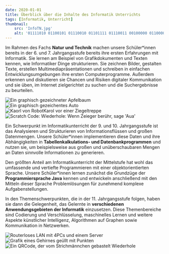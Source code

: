 ```yaml
---
date: 2020-01-01
title: Überblick über die Inhalte des Informatik Unterrichts
tags: [Informatik, Unterricht]
thumbnail: 
    src: 'InfoTN.jpg'
    alt: '01111010 01100101 01110010 01101111 01110011 00100000 01100001 01101110 01100100 00100000 01101111 01101110 01100101 01110011'
---
```


Im Rahmen des Fachs __Natur und Technik__ machen unsere Schüler*innen bereits in der 6. und 7. Jahrgangsstufe bereits ihre ersten Erfahrungen mit Informatik. Sie lernen am Beispiel von Grafikdokumenten und Texten kennen, wie Informatiker Dinge strukturieren. Sie zeichnen Bilder, gestalten Texte, erstellen Multimediapräsentationen und schreiben in einfachen Entwicklungsumgebungen ihre ersten Computerprogramme. Außerdem erkennen und diskutieren sie Chancen und Risiken digitaler Kommunikation und sie üben, im Internet zielgerichtet zu suchen und die Suchergebnisse zu beurteilen.

<img src="/images/Apfelbaum.jpg" alt="Ein graphisch gezeichneter Apfelbaum">
<img src="/images/autoEos.png" alt="Ein graphisch gezeichentes Auto">
<img src="/images/karolMitZiegeln.jpg" alt="Kaorl von RobotKarol vor einer Ziegeltreppe">
<img src="/images/scratch.jpg" alt="Scratch Code: Wiederhole: Wenn Zeieger berühr, sage 'Aua'">

Ein Schwerpunkt im Informatikunterricht der 9. und 10. Jahrgangsstufe ist das Analysieren und Strukturieren von Informationsflüssen und großen Datenmengen. Unsere Schüler*innen implementieren diese Daten und ihre Abhängigkeiten in __Tabellenkalkulations- und Datenbankprogrammen__ und nutzen sie, um beispielsweise aus großen und unüberschaubaren Mengen an Daten sinnvolle Informationen zu generieren.

Den größten Anteil am Informatikunterricht der Mittelstufe hat wohl das umfassende und vertiefte Programmieren mit einer objektorientierten Sprache. Unsere Schüler*innen lernen zunächst die Grundzüge der __Programmiersprache Java__ kennen und entwickeln anschließend mit den Mitteln dieser Sprache Problemlösungen für zunehmend komplexe Aufgabenstellungen.

In den Themenschwerpunkten, die in der 11. Jahrgangsstufe folgen, haben sie dann die Gelegenheit, das Gelernte in __verschiedenen Anwendungsgebieten der Informatik__ einzusetzen. Diese Themenbereiche sind Codierung und Verschlüsselung, maschinelles Lernen und weitere Aspekte künstlicher Intelligenz, Algorithmen auf Graphen sowie Kommunikation in Netzwerken.

<img format="png" src="/images/NetworkingGraphic.png" alt="Routerloses LAN mit 4PCs und einem Server">
<img format="png" src="/images/AIGraphic.png" alt="Grafik eines Gehirnes geüllt mit Punkten">
<img src="/images/QRCodeInfo.jpg" alt="Ein QRCode, der vom Strichmännchen gebastelt Wiederhole">